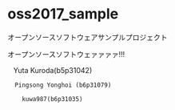 # oss2017_sample
オープンソースソフトウェアサンプルプロジェクト  
  
  オープンソースソフトウェァァァァ!!!
  
    Yuta Kuroda(b5p31042)  
      
      Pingsong Yonghoi (b6p31079)  
        
        kuwa987(b6p31035)
